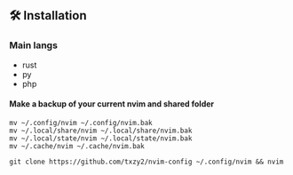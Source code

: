 ## 🛠️ Installation

### Main langs

- rust
- py
- php

#### Make a backup of your current nvim and shared folder

```shell
mv ~/.config/nvim ~/.config/nvim.bak
mv ~/.local/share/nvim ~/.local/share/nvim.bak
mv ~/.local/state/nvim ~/.local/state/nvim.bak
mv ~/.cache/nvim ~/.cache/nvim.bak

git clone https://github.com/txzy2/nvim-config ~/.config/nvim && nvim

```
